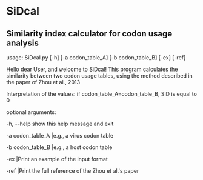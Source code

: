 # SiDcal
## Similarity index calculator for codon usage analysis

usage: SiDcal.py [-h] [-a codon_table_A] [-b codon_table_B] [-ex] [-ref]

Hello dear User, and welcome to SiDcal!
This program calculates the similarity between two codon usage tables,
using the method described in the paper of Zhou et al., 2013

Interpretation of the values:
if codon_table_A=codon_table_B, SiD is equal to 0

optional arguments:

  -h, --help        show this help message and exit
  
  -a codon_table_A  |e.g., a virus codon table
  
  -b codon_table_B  |e.g., a host codon table
  
  -ex               |Print an example of the input format
  
  -ref              |Print the full reference of the Zhou et al.'s paper
